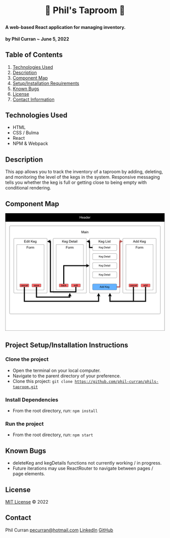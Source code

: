 # <p align="center"> 🍻 Phil's Taproom 🍻 </p>

#### A web-based React application for managing inventory.

#### by **Phil Curran** ~ June 5, 2022

## Table of Contents

1. [Technologies Used](#technologies)
2. [Description](#description)
3. [Component Map](#componentMap)
4. [Setup/Installation Requirements](#setup)
5. [Known Bugs](#bugs)
6. [License](#license)
7. [Contact Information](#contact)

## Technologies Used <a id="technologies"></a>

- HTML
- CSS / Bulma
- React
- NPM & Webpack

## Description <a id="description"></a>

This app allows you to track the inventory of a taproom by adding, deleting, and monitoring the level of the kegs in the system.  Responsive messaging tells you whether the keg is full or getting close to being empty with conditional rendering.

## Component Map <a id="componentMap"></a>

![](Taproom-ComponentMap.png)

## Project Setup/Installation Instructions <a id="setup"></a>

### Clone the project

- Open the terminal on your local computer.
- Navigate to the parent directory of your preference.
- Clone this project: <code>git clone https://github.com/phil-curran/phils-taproom.git</code>

### Install Dependencies

- From the root directory, run: <code>npm install</code>

### Run the project

- From the root directory, run: <code>npm start</code>

## Known Bugs <a id="bugs"></a>

- deleteKeg and kegDetails functions not currently working / in progress.
- Future iterations may use ReactRouter to navigate between pages / page elements.

## License <a id="license"></a>

[MIT License](https://opensource.org/licenses/MIT) © 2022

## Contact <a id="contact"></a>

Phil Curran [pecurran@hotmail.com](mailto:pecurran@hotmail.com) [LinkedIn](https://www.linkedin.com/in/philcurran/) [GitHub](https://github.com/phil-curran) <br>


